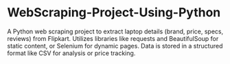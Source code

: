 # WebScraping-Project-Using-Python
A Python web scraping project to extract laptop details (brand, price, specs, reviews) from Flipkart. Utilizes libraries like requests and BeautifulSoup for static content, or Selenium for dynamic pages. Data is stored in a structured format like CSV for analysis or price tracking.
